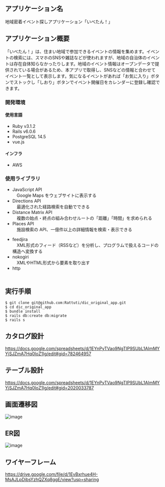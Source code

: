 ## アプリケーション名
地域密着イベント探しアプリケーション「いべたん！」

## アプリケーション概要
「いべたん！」は、住まい地域で参加できるイベントの情報を集めます。イベントの検索には、スマホのSNSや雑誌などが使われますが、地域の自治体のイベントは存在自体知らなかったりします。地域のイベント情報はオープンデータで提供されている場合があるため、本アプリで取得し、SNSなどの情報と合わせてイベント一覧として表示します。気になるイベントがあれば「お気に入り」ボタンでストックし「しおり」ボタンでイベント開催日をカレンダーに登録し確認できます。

### 開発環境
#### 使用言語
<ul>
  <li>Ruby v3.1.2
  <li>Rails v6.0.6
  <li>PostgreSQL 14.5
  <li>vue.js
</ul>

#### インフラ
<ul>
  <li>AWS
</ul>

### 使用ライブラリ
<ul>
  <li>JavaScript API
    <br>　Google Maps をウェブサイトに表示する 
  <li>Directions API
    <br>　最適化された経路検索を自動でできる
  <li>Distance Matrix API
    <br>　複数の始点・終点の組み合わせルートの「距離」「時間」を求められる
  <li>Places API
    <br>　施設検索の API、一億件以上の詳細情報を検索・表示できる
</ul>

<ul>
  <li>feedjira
    <br>　XML形式のフィード（RSSなど）を分析し、プログラムで扱えるコードの構造へ変換する
  <li>nokogiri
    <br>　XMLやHTML形式から要素を取り出す
  <li>http
    <br>　
</ul>


## 実行手順
```
$ git clone git@github.com:Rattuti/dic_original_app.git
$ cd dic_original_app
$ bundle install
$ rails db:create db:migrate
$ rails s
```

## カタログ設計
https://docs.google.com/spreadsheets/d/1EYnPyTVao9NgTIP9SUbL1AImMYYjSJZmA7Hq0IoZ1Ig/edit#gid=782464957

## テーブル設計
https://docs.google.com/spreadsheets/d/1EYnPyTVao9NgTIP9SUbL1AImMYYjSJZmA7Hq0IoZ1Ig/edit#gid=2020033787

## 画面遷移図
![image](https://user-images.githubusercontent.com/93857649/195608872-d4b8033a-5a2b-41c7-a70c-148a5b7177bb.png)

## ER図
![image](https://user-images.githubusercontent.com/93857649/195557237-f40d1c05-2511-45d3-bb16-8730df09d55b.png)

## ワイヤーフレーム
https://drive.google.com/file/d/1EvBxrhue4H-MsAJLpDibsYzhQZXq8ggE/view?usp=sharing
